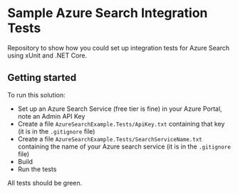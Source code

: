 # Sample Azure Search Integration Tests

Repository to show how you could set up integration tests for Azure Search using xUnit and .NET Core.

## Getting started

To run this solution:

- Set up an Azure Search Service (free tier is fine) in your Azure Portal, note an Admin API Key
- Create a file `AzureSearchExample.Tests/ApiKey.txt` containing that key (it is in the `.gitignore` file)
- Create a file `AzureSearchExample.Tests/SearchServiceName.txt` containing the name of your Azure search service (it is in the `.gitignore` file)
- Build
- Run the tests

All tests should be green.

